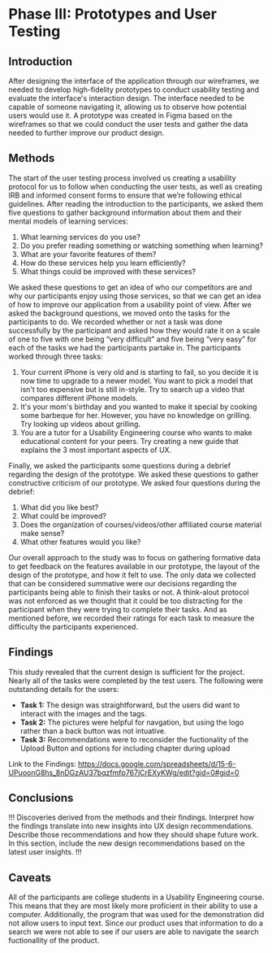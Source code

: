# Phase III: Prototypes and User Testing

## Introduction

After designing the interface of the application through our wireframes, we needed to develop high-fidelity prototypes to conduct usability testing and evaluate the interface's interaction design. The interface needed to be capable of someone navigating it, allowing us to observe how potential users would use it. A prototype was created in Figma based on the wireframes so that we could conduct the user tests and gather the data needed to further improve our product design.

## Methods

The start of the user testing process involved us creating a usability protocol for us to follow when conducting the user tests, as well as creating IRB and informed consent forms to ensure that we’re following ethical guidelines. After reading the introduction to the participants, we asked them five questions to gather background information about them and their mental models of learning services:
  1. What learning services do you use?
  2. Do you prefer reading something or watching something when learning?
  3. What are your favorite features of them?
  4. How do these services help you learn efficiently?
  5. What things could be improved with these services?

  We asked these questions to get an idea of who our competitors are and why our participants enjoy using those services, so that we can get an idea of how to improve our application from a usability point of view. After we asked the background questions, we moved onto the tasks for the participants to do. We recorded whether or not a task was done successfully by the participant and asked how they would rate it on a scale of one to five with one being “very difficult” and five being “very easy” for each of the tasks we had the participants partake in. The participants worked through three tasks:
  1. Your current iPhone is very old and is starting to fail, so you decide it is now time to upgrade to a newer model. You want to pick a model that isn't too expensive but is still in-style. Try to search up a video that compares different iPhone models.
  2. It's your mom's birthday and you wanted to make it special by cooking some barbeque for her. However, you have no knowledge on grilling. Try looking up videos about grilling.
  3. You are a tutor for a Usability Engineering course who wants to make educational content for your peers. Try creating a new guide that explains the 3 most important aspects of UX.

Finally, we asked the participants some questions during a debrief regarding the design of the prototype. We asked these questions to gather constructive criticism of our prototype. We asked four questions during the debrief:
  1. What did you like best?
  2. What could be improved?
  3. Does the organization of courses/videos/other affiliated course material make sense?
  4. What other features would you like?

Our overall approach to the study was to focus on gathering formative data to get feedback on the features available in our prototype, the layout of the design of the prototype, and how it felt to use. The only data we collected that can be considered summative were our decisions regarding the participants being able to finish their tasks or not. A think-alout protocol was not enforced as we thought that it could be too distracting for the participant when they were trying to complete their tasks. And as mentioned before, we recorded their ratings for each task to measure the difficulty the participants experienced.

## Findings

This study revealed that the current design is sufficient for the project. Nearly all of the tasks were completed by the test users. The following were outstanding details for the users:
- **Task 1:** The design was straightforward, but the users did want to interact with the images and the tags.
- **Task 2:** The pictures were helpful for navgation, but using the logo rather than a back button was not intuative.
- **Task 3:** Recommendations were to reconsider the fuctionality of the Upload Button and options for including chapter during upload

Link to the Findings: https://docs.google.com/spreadsheets/d/15-6-UPuoonG8hs_8nDGzAU37bqzfmfp767jCrEXyKWg/edit?gid=0#gid=0

## Conclusions

!!! Discoveries derived from the methods and their findings. Interpret how the findings translate into new insights into UX design recommendations. Describe those recommendations and how they should shape future work. In this section, include the new design recommendations based on the latest user insights. !!!

## Caveats

All of the participants are college students in a Usability Engineering course. This means that they are most likely more proficient in their ability to use a computer. Additionally, the program that was used for the demonstration did not allow users to input text. Since our product uses that information to do a search we were not able to see if our users are able to navigate the search fuctionallity of the product.
